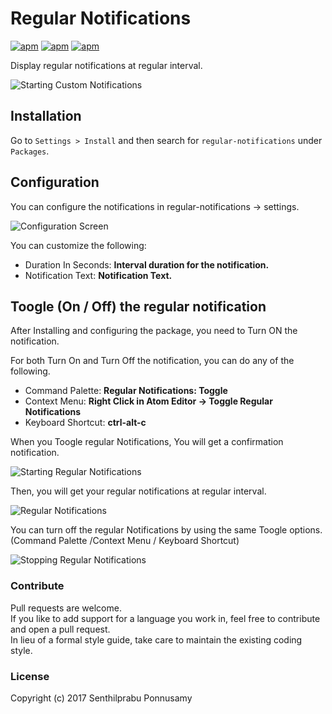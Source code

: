 # Regular Notifications

[![apm](https://img.shields.io/apm/v/custom-notifications.svg?style=flat-square)](https://atom.io/packages/custom-notifications)
[![apm](https://img.shields.io/apm/dm/custom-notifications.svg?style=flat-square)](https://atom.io/packages/custom-notifications)
[![apm](https://img.shields.io/apm/l/custom-notifications.svg?style=flat-square)](https://atom.io/packages/custom-notifications)

Display regular notifications at regular interval.  

![Starting Custom Notifications](https://raw.githubusercontent.com/iamsenthilprabu/regular-notifications/master/screenshots/regular-notifications.gif)

## Installation

Go to `Settings > Install` and then search for `regular-notifications` under `Packages`.

## Configuration

You can configure the notifications in regular-notifications -> settings.

![Configuration Screen](https://raw.githubusercontent.com/iamsenthilprabu/regular-notifications/master/screenshots/configuration.png)

You can customize the following:
 * Duration In Seconds: **Interval duration for the notification.**
 * Notification Text: **Notification Text.**

## Toogle (On / Off) the regular notification

 After Installing and configuring the package, you need to Turn ON the notification.

 For both Turn On and Turn Off the notification, you can do any of the following.

  * Command Palette: **Regular Notifications: Toggle**
  * Context Menu: **Right Click in Atom Editor -> Toggle Regular Notifications**
  * Keyboard Shortcut: **ctrl-alt-c**

When you Toogle regular Notifications, You will get a confirmation notification.

![Starting Regular Notifications](https://raw.githubusercontent.com/iamsenthilprabu/regular-notifications/master/screenshots/starting_regular_notification.png)

Then, you will get your regular notifications at regular interval.

![Regular Notifications](https://raw.githubusercontent.com/iamsenthilprabu/regular-notifications/master/screenshots/notification.png)

You can turn off the regular Notifications by using the same Toogle options.  
(Command Palette /Context Menu / Keyboard Shortcut)

![Stopping Regular Notifications](https://raw.githubusercontent.com/iamsenthilprabu/regular-notifications/master/screenshots/stoping_regular_notification.png)

### Contribute

Pull requests are welcome.  
If you like to add support for a language you work in, feel free to contribute and open a pull request.  
In lieu of a formal style guide, take care to maintain the existing coding style.

### License

Copyright (c) 2017 Senthilprabu Ponnusamy
